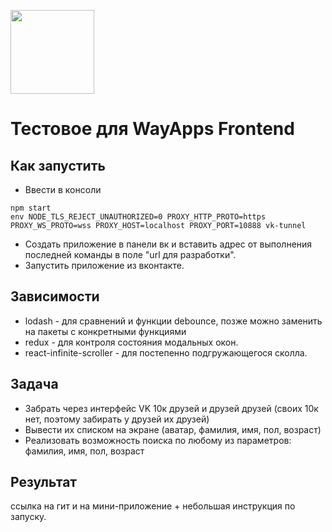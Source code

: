 [<img width="134" src="https://vk.com/images/apps/mini_apps/vk_mini_apps_logo.svg">](https://vk.com/services)

# Тестовое для WayApps Frontend

## Как запустить
* Ввести в консоли
```
npm start
env NODE_TLS_REJECT_UNAUTHORIZED=0 PROXY_HTTP_PROTO=https PROXY_WS_PROTO=wss PROXY_HOST=localhost PROXY_PORT=10888 vk-tunnel
```

* Создать приложение в панели вк и вставить адрес от выполнения последней команды в поле "url для разработки".
* Запустить приложение из вконтакте.
## Зависимости
* lodash - для сравнений и функции debounce, позже можно заменить на пакеты с конкретными функциями
* redux - для контроля состояния модальных окон.
* react-infinite-scroller - для постепенно подгружающегося сколла.
## Задача
* Забрать через интерфейс VK 10к друзей и друзей друзей (своих 10к нет, поэтому забирать у друзей их друзей) 
* Вывести их списком на экране (аватар, фамилия, имя, пол, возраст) 
* Реализовать возможность поиска по любому из параметров: фамилия, имя, пол, возраст 
## Результат
ссылка на гит и на мини-приложение + небольшая инструкция по запуску. 

